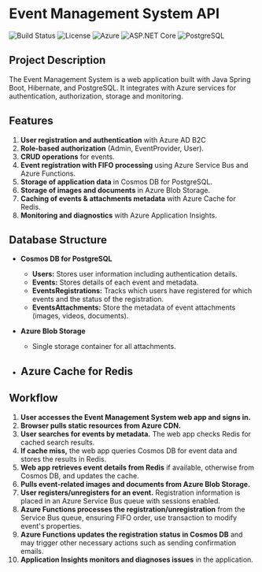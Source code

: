 # Event Management System API

![Build Status](https://img.shields.io/badge/build-passing-brightgreen)
![License](https://img.shields.io/badge/license-MIT-blue)
![Azure](https://img.shields.io/badge/Azure-Enabled-blue)
![ASP.NET Core](https://img.shields.io/badge/ASP.NET%20Core-8.0-blue)
![PostgreSQL](https://img.shields.io/badge/PostgreSQL-Enabled-blue)

## Project Description

The Event Management System is a web application built with Java Spring Boot, Hibernate, and PostgreSQL. It integrates with Azure services for authentication, authorization, storage and monitoring.

## Features

1. **User registration and authentication** with Azure AD B2C
2. **Role-based authorization** (Admin, EventProvider, User).
3. **CRUD operations** for events.
4. **Event registration with FIFO processing** using Azure Service Bus and Azure Functions.
5. **Storage of application data** in Cosmos DB for PostgreSQL.
6. **Storage of images and documents** in Azure Blob Storage.
7. **Caching of events & attachments metadata** with Azure Cache for Redis.
8. **Monitoring and diagnostics** with Azure Application Insights.

## Database Structure

- **Cosmos DB for PostgreSQL**
  - **Users:** Stores user information including authentication details.
  - **Events:** Stores details of each event and metadata.
  - **EventsRegistrations:** Tracks which users have registered for which events and the status of the registration.
  - **EventsAttachments:** Store the metadata of event attachments (images, videos, documents).

- **Azure Blob Storage**
  - Single storage container for all attachments.

- **Azure Cache for Redis**
  - 

## Workflow

1. **User accesses the Event Management System web app and signs in.**
2. **Browser pulls static resources from Azure CDN.**
3. **User searches for events by metadata.** The web app checks Redis for cached search results.
4. **If cache miss,** the web app queries Cosmos DB for event data and stores the results in Redis.
5. **Web app retrieves event details from Redis** if available, otherwise from Cosmos DB, and updates the cache.
6. **Pulls event-related images and documents from Azure Blob Storage.**
7. **User registers/unregisters for an event.** Registration information is placed in an Azure Service Bus queue with sessions enabled.
8. **Azure Functions processes the registration/unregistration** from the Service Bus queue, ensuring FIFO order, use transaction to modify event's properties.
9. **Azure Functions updates the registration status in Cosmos DB** and may trigger other necessary actions such as sending confirmation emails.
10. **Application Insights monitors and diagnoses issues** in the application.
